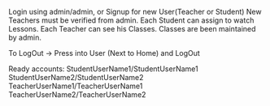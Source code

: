 Login using admin/admin, or Signup for new User(Teacher or Student)
New Teachers must be verified from admin.
Each Student can assign to watch Lessons.
Each Teacher can see his Classes.
Classes are been maintained by admin.

To LogOut -> Press into User (Next to Home) and LogOut

Ready accounts:
StudentUserName1/StudentUserName1
StudentUserName2/StudentUserName2
TeacherUserName1/TeacherUserName1
TeacherUserName2/TeacherUserName2